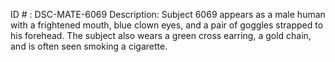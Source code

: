 ID # : DSC-MATE-6069
Description: Subject 6069 appears as a male human with a frightened mouth, blue clown eyes, and a pair of goggles strapped to his forehead. The subject also wears a green cross earring, a gold chain, and is often seen smoking a cigarette.